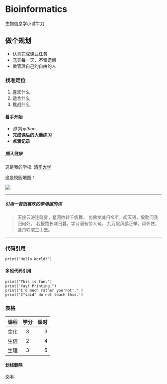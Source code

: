 # Bioinformatics
生物信息学小试牛刀
## 做个规划
- 认真完成课业任务
- 充实每一天，不留遗憾
- 做管理自己的自由的人

### 找准定位
1. 喜欢什么
2. 适合什么
3. 挑战什么

#### 着手开始
- *自学python*
- **完成课后的大量练习**
- **点滴记录**

##### 插入链接
这是我的学校: [清华大学](https://www.tsinghua.edu.cn/publish/thu2018/index.html)

这是校园地图：

![](https://timgsa.baidu.com/timg?image&quality=80&size=b9999_10000&sec=1568723821&di=0680fa89c43840802c31ff8b4b907e3e&imgtype=jpg&er=1&src=http%3A%2F%2Fs13.sinaimg.cn%2Fmw690%2F001wbQd9zy7m0byX8gA0c%26amp%3B690)

---
##### 引用一首很喜欢的李清照的词
> 天接云涛连晓雾，星河欲转千帆舞。
> 仿佛梦魂归帝所，闻天语，殷勤问我归何处。
> 我报路长嗟日暮，学诗谩有惊人句。
> 九万里风鹏正举。风休住，蓬舟吹取三山去。
***

### 代码引用
`print("Hello World!")`

#### 多段代码引用
```
print("This is fun.")
print("Yay! Printing.")
print("I'd much rather you'not'." )
print('I"said" do not touch this.')
```

### 表格
| 课程 | 学分 | 课时 |
| ---- |:---:| ----:|
| 生化 | 3   | 3    |
| 生信 | 2   | 4    |
| 生理 | 3   | 5    |


#### 划线删除
~~文本~~
